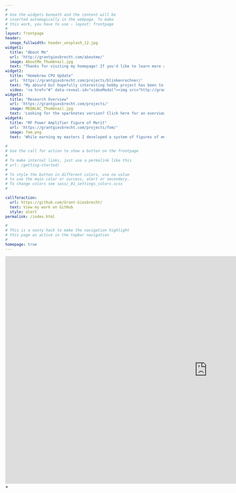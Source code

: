 ```yaml
---
#
# Use the widgets beneath and the content will be
# inserted automagically in the webpage. To make
# this work, you have to use › layout: frontpage
#
layout: frontpage
header:
  image_fullwidth: header_unsplash_12.jpg
widget1:
  title: "About Me"
  url: 'http://grantgiesbrecht.com/aboutme/'
  image: AboutMe_Thumbnail.jpg
  text: "Thanks for visiting my homepage! If you'd like to learn more about me and my goals, feel free to check out my about page."
widget2:
  title: "Homebrew CPU Update"
  url: 'https://grantgiesbrecht.com/projects/blinkenrechner/'
  text: "My absurd but hopefully interesting hobby project has been to build a computer processor from logic gates. The project has expanded into a fully functioning homebrew 8-bit computer. Checkout the overview video above, or use the button below to see it's project page!"
  video: '<a href="#" data-reveal-id="videoModal"><img src="http://grantgiesbrecht.com/images/blinken_vid_thumbnail.png" width="302" height="182" alt=""/></a>'
widget3:
  title: "Research Overview"
  url: 'https://grantgiesbrecht.com/projects/'
  image: MEQALAC_Thumbnail.jpg
  text: 'Looking for the sparknotes version? Click here for an overview of my past and present research.'
widget4:
  title: "RF Power Amplifier Figure of Merit"
  url: 'https://grantgiesbrecht.com/projects/fom/'
  image: fom.png
  text: 'While earning my masters I developed a system of figures of merit to benefit designing RF power amplifiers.'
  
#
# Use the call for action to show a button on the frontpage
#
# To make internal links, just use a permalink like this
# url: /getting-started/
#
# To style the button in different colors, use no value
# to use the main color or success, alert or secondary.
# To change colors see sass/_01_settings_colors.scss
#

callforaction:
  url: https://github.com/Grant-Giesbrecht/
  text: View my work on GitHub
  style: alert
permalink: /index.html

#
# This is a nasty hack to make the navigation highlight
# this page as active in the topbar navigation
#
homepage: true
---
```


<div id="videoModal" class="reveal-modal large" data-reveal="">
  <div class="flex-video widescreen vimeo" style="display: block;">
    <iframe width="1280" height="720" src="https://www.youtube.com/embed/3b5zCFSmVvU" frameborder="0" allowfullscreen></iframe>
  </div>
  <a class="close-reveal-modal">&#215;</a>
</div>

